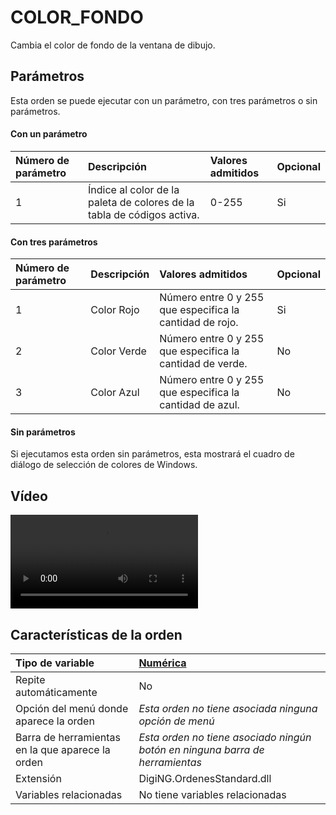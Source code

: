 # COLOR\_FONDO

Cambia el color de fondo de la ventana de dibujo.

## Parámetros

Esta orden se puede ejecutar con un parámetro, con tres parámetros o sin parámetros.

#### Con un parámetro

| Número de parámetro | Descripción | Valores admitidos | Opcional |
| :--- | :--- | :--- | :--- |
| 1 | Índice al color de la paleta de colores de la tabla de códigos activa. | 0-255 | Si |

#### Con tres parámetros

| Número de parámetro | Descripción | Valores admitidos | Opcional |
| :--- | :--- | :--- | :--- |
| 1 | Color Rojo | Número entre 0 y 255 que especifica la cantidad de rojo. | Si |
| 2 | Color Verde | Número entre 0 y 255 que especifica la cantidad de verde. | No |
| 3 | Color Azul | Número entre 0 y 255 que especifica la cantidad de azul. | No |

#### Sin parámetros

Si ejecutamos esta orden sin parámetros, esta mostrará el cuadro de diálogo de selección de colores de Windows.

## Vídeo

![](https://digi21.blob.core.windows.net/videos-ayuda/COLOR\_FONDO.mp4)

## Características de la orden

| Tipo de variable | [Numérica](../../../ordenes/variables/variables-numericas.md) |
| :--- | :--- |
| Repite automáticamente | No |
| Opción del menú donde aparece la orden | _Esta orden no tiene asociada ninguna opción de menú_ |
| Barra de herramientas en la que aparece la orden | _Esta orden no tiene asociado ningún botón en ninguna barra de herramientas_ |
| Extensión | DigiNG.OrdenesStandard.dll |
| Variables relacionadas | No tiene variables relacionadas |

